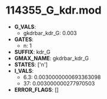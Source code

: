 # 114355_G_kdr.mod

- **G_VALS**:
  - gkdrbar_kdr_G: 0.003
- **GATES**:
  - n: 1
- **SUFFIX**: kdr_G
- **GMAX_NAME**: gkdrbar_kdr_G
- **STATES**: ['n']
- **I_VALS**:
  - 6.3: 0.0030000000693363098
  - 37: 0.003000000277970503
- **ERROR_FLAGS**: []
